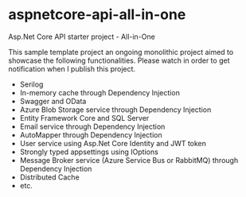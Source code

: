# aspnetcore-api-all-in-one
Asp.Net Core API starter project - All-in-One

This sample template project an ongoing monolithic project aimed to showcase the following functionalities. Please watch in order to get notification when I publish this project.

- Serilog
- In-memory cache through Dependency Injection
- Swagger and OData
- Azure Blob Storage service through Dependency Injection
- Entity Framework Core and SQL Server
- Email service through Dependency Injection
- AutoMapper through Dependency Injection
- User service using Asp.Net Core Identity and JWT token
- Strongly typed appsettings using IOptions
- Message Broker service (Azure Service Bus or RabbitMQ) through Dependency Injection
- Distributed Cache
- etc.

